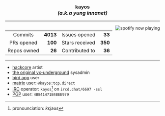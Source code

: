 <div align="center">
 <h3> kayos <i><br />(a.k.a yung innanet)</i> </h3>

---

</div>

<img alt="spotify now playing" align="right" src="https://spotify-recently-played-readme.vercel.app/api?user=t3wbn08kl3uunq96785bd2sl9&unique=1&width=400">

<div align="center">

  |  |  |  |  |
  |:---------:|------:|:---------:|------:|
  | Commits | **4013** | Issues opened | **33** |
  | PRs opened | **100** | Stars received | **350** |
  | Repos owned | **26** | Contributed to | **36** |

</div>

---

  - [hackcore](https://soundcloud.com/queed-inc) artist <br /> 
  - [the original vx-underground](https://vxug.fakedoma.in) sysadmin <br />
  - [bird app](https://twitter.com/yunginnanet) user <br />
  - [matrix](https://www.matrix.org/) user: `@kayos:tcp.direct` <br />
  - [IRC](https://github.com/ergochat/ergo) operator: `kayos`[^1] on `ircd.chat/6697 -ssl` <br />
  - [PGP](https://pgp.mit.edu/pks/lookup?op=get&search=0x4B841471B4BEE979) user: `4B841471B4BEE979` <br />

[^1]: pronounciation: <i>kɛjəʊs</i>
